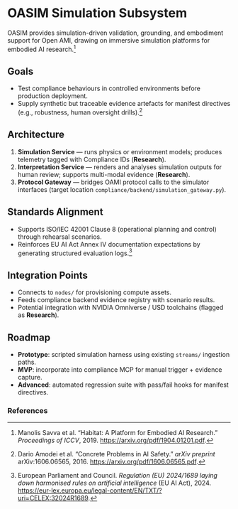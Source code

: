 # OASIM Simulation Subsystem

OASIM provides simulation-driven validation, grounding, and embodiment support for Open AMI, drawing on immersive simulation platforms for embodied AI research.[^habitat]

## Goals

- Test compliance behaviours in controlled environments before production deployment.
- Supply synthetic but traceable evidence artefacts for manifest directives (e.g., robustness, human oversight drills).[^concrete]

## Architecture

1. **Simulation Service** — runs physics or environment models; produces telemetry tagged with Compliance IDs (**Research**).
2. **Interpretation Service** — renders and analyses simulation outputs for human review; supports multi-modal evidence (**Research**).
3. **Protocol Gateway** — bridges OAMI protocol calls to the simulator interfaces (target location `compliance/backend/simulation_gateway.py`).

## Standards Alignment

- Supports ISO/IEC 42001 Clause 8 (operational planning and control) through rehearsal scenarios.
- Reinforces EU AI Act Annex IV documentation expectations by generating structured evaluation logs.[^eu-ai-act]

## Integration Points

- Connects to `nodes/` for provisioning compute assets.
- Feeds compliance backend evidence registry with scenario results.
- Potential integration with NVIDIA Omniverse / USD toolchains (flagged as **Research**).

## Roadmap

- **Prototype**: scripted simulation harness using existing `streams/` ingestion paths.
- **MVP**: incorporate into compliance MCP for manual trigger + evidence capture.
- **Advanced**: automated regression suite with pass/fail hooks for manifest directives.

### References

[^habitat]: Manolis Savva et al. “Habitat: A Platform for Embodied AI Research.” *Proceedings of ICCV*, 2019. https://arxiv.org/pdf/1904.01201.pdf.

[^concrete]: Dario Amodei et al. “Concrete Problems in AI Safety.” *arXiv preprint* arXiv:1606.06565, 2016. https://arxiv.org/pdf/1606.06565.pdf.

[^eu-ai-act]: European Parliament and Council. *Regulation (EU) 2024/1689 laying down harmonised rules on artificial intelligence* (EU AI Act), 2024. https://eur-lex.europa.eu/legal-content/EN/TXT/?uri=CELEX:32024R1689.
